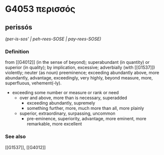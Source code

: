 # G4053 περισσός

## perissós

_(per-is-sos' | peh-rees-SOSE | pay-rees-SOSE)_

### Definition

from [[G4012]] (in the sense of beyond); superabundant (in quantity) or superior (in quality); by implication, excessive; adverbially (with [[G1537]]) violently; neuter (as noun) preeminence; exceeding abundantly above, more abundantly, advantage, exceedingly, very highly, beyond measure, more, superfluous, vehement(-ly).

- exceeding some number or measure or rank or need
  - over and above, more than is necessary, superadded
    - exceeding abundantly, supremely
    - something further, more, much more than all, more plainly
  - superior, extraordinary, surpassing, uncommon
    - pre-eminence, superiority, advantage, more eminent, more remarkable, more excellent

### See also

[[G1537]], [[G4012]]

